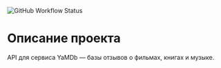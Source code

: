 ![GitHub Workflow Status](https://github.com/PySCBist/yamdb_final/workflows/.github/workflows/yamdb_workflow.yaml/badge.svg)

# Описание проекта

API для сервиса YaMDb — базы отзывов о фильмах, книгах и музыке.

